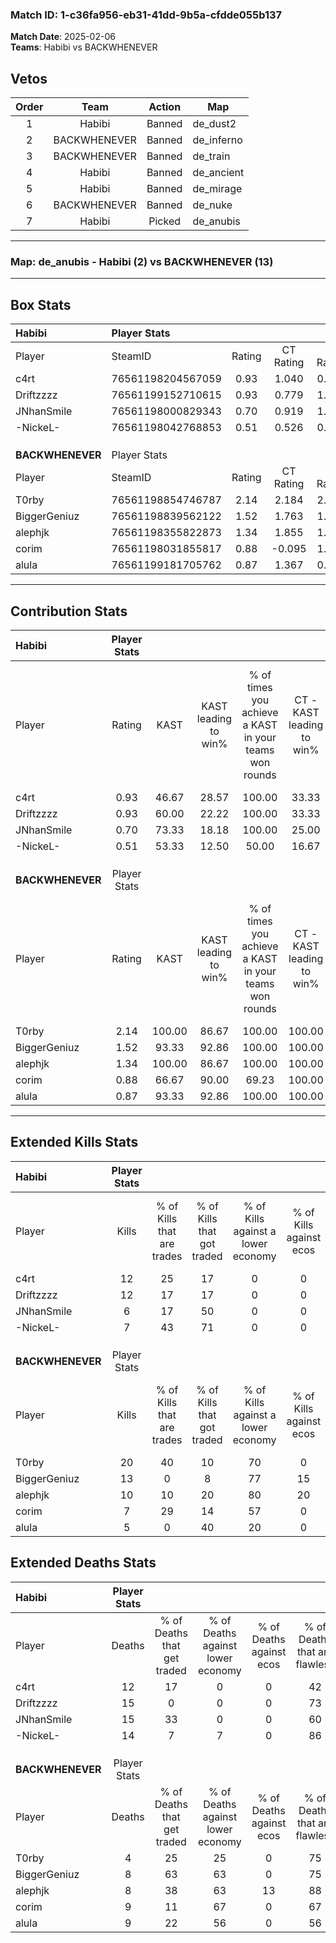### Match ID: 1-c36fa956-eb31-41dd-9b5a-cfdde055b137  
**Match Date**: 2025-02-06  
**Teams**: Habibi vs BACKWHENEVER  

## Vetos  

| Order | Team | Action | Map |
| :---: | :--: | :----: | --- |
| 1 | Habibi | Banned | de_dust2 |
| 2 | BACKWHENEVER | Banned | de_inferno |
| 3 | BACKWHENEVER | Banned | de_train |
| 4 | Habibi | Banned | de_ancient |
| 5 | Habibi | Banned | de_mirage |
| 6 | BACKWHENEVER | Banned | de_nuke |
| 7 | Habibi | Picked | de_anubis |

---  

### **Map**: de_anubis - Habibi (2) vs BACKWHENEVER (13)  
---  

## Box Stats  

| **Habibi**       | Player Stats      |        |           |          |        |       |       |         |        |      |     |
| :- | :- | :-: | :-: | :-: | :-: | :-: | :-: | :-: | :-: | :-: | :-: |
| Player           | SteamID           | Rating | CT Rating | T Rating |  KAST  |  ADR  | Kills | Assists | Deaths | K/D  | HS% |
| c4rt             | 76561198204567059 |  0.93  |   1.040   |  0.856   | 46.67  | 78.7  |  12   |    2    |   12   | 1.00 | 50  |
| Driftzzzz        | 76561199152710615 |  0.93  |   0.779   |  1.511   | 60.00  | 81.4  |  12   |    1    |   15   | 0.80 | 33  |
| JNhanSmile       | 76561198000829343 |  0.70  |   0.919   |  1.309   | 73.33  | 78.9  |   6   |    6    |   15   | 0.40 | 50  |
| -NickeL-         | 76561198042768853 |  0.51  |   0.526   |  0.709   | 53.33  | 44.9  |   7   |    2    |   14   | 0.50 | 57  |
|                  |                   |        |           |          |        |       |       |         |        |      |     |
|                  |                   |        |           |          |        |       |       |         |        |      |     |
|                  |                   |        |           |          |        |       |       |         |        |      |     |
| **BACKWHENEVER** | Player Stats      |        |           |          |        |       |       |         |        |      |     |
| Player           | SteamID           | Rating | CT Rating | T Rating |  KAST  |  ADR  | Kills | Assists | Deaths | K/D  | HS% |
| T0rby            | 76561198854746787 |  2.14  |   2.184   |  2.183   | 100.00 | 104.6 |  20   |    0    |   4    | 5.00 | 40  |
| BiggerGeniuz     | 76561198839562122 |  1.52  |   1.763   |  1.687   | 93.33  | 88.7  |  13   |    5    |   8    | 1.63 | 15  |
| alephjk          | 76561198355822873 |  1.34  |   1.855   |  1.345   | 100.00 | 73.4  |  10   |    3    |   8    | 1.25 | 50  |
| corim            | 76561198031855817 |  0.88  |  -0.095   |  1.173   | 66.67  | 70.5  |   7   |    4    |   9    | 0.78 | 57  |
| alula            | 76561199181705762 |  0.87  |   1.367   |  0.835   | 93.33  | 41.5  |   5   |    4    |   9    | 0.56 | 60  |
---  

## Contribution Stats  

| **Habibi**       | Player Stats |        |                      |                                                        |                           |                                                             |                          |                                                            |
| :- | :-: | :-: | :-: | :-: | :-: | :-: | :-: | :-: |
| Player           |    Rating    |  KAST  | KAST leading to win% | % of times you achieve a KAST in your teams won rounds | CT - KAST leading to win% | CT - % of times you achieve a KAST in your teams won rounds | T - KAST leading to win% | T - % of times you achieve a KAST in your teams won rounds |
| c4rt             |     0.93     | 46.67  |        28.57         |                         100.00                         |           33.33           |                           100.00                            |           0.00           |                            0.00                            |
| Driftzzzz        |     0.93     | 60.00  |        22.22         |                         100.00                         |           33.33           |                           100.00                            |           0.00           |                            0.00                            |
| JNhanSmile       |     0.70     | 73.33  |        18.18         |                         100.00                         |           25.00           |                           100.00                            |           0.00           |                            0.00                            |
| -NickeL-         |     0.51     | 53.33  |        12.50         |                         50.00                          |           16.67           |                            50.00                            |           0.00           |                            0.00                            |
|                  |              |        |                      |                                                        |                           |                                                             |                          |                                                            |
|                  |              |        |                      |                                                        |                           |                                                             |                          |                                                            |
|                  |              |        |                      |                                                        |                           |                                                             |                          |                                                            |
| **BACKWHENEVER** | Player Stats |        |                      |                                                        |                           |                                                             |                          |                                                            |
| Player           |    Rating    |  KAST  | KAST leading to win% | % of times you achieve a KAST in your teams won rounds | CT - KAST leading to win% | CT - % of times you achieve a KAST in your teams won rounds | T - KAST leading to win% | T - % of times you achieve a KAST in your teams won rounds |
| T0rby            |     2.14     | 100.00 |        86.67         |                         100.00                         |          100.00           |                           100.00                            |          83.33           |                           100.00                           |
| BiggerGeniuz     |     1.52     | 93.33  |        92.86         |                         100.00                         |          100.00           |                           100.00                            |          90.91           |                           100.00                           |
| alephjk          |     1.34     | 100.00 |        86.67         |                         100.00                         |          100.00           |                           100.00                            |          83.33           |                           100.00                           |
| corim            |     0.88     | 66.67  |        90.00         |                         69.23                          |          100.00           |                            33.33                            |          88.89           |                           80.00                            |
| alula            |     0.87     | 93.33  |        92.86         |                         100.00                         |          100.00           |                           100.00                            |          90.91           |                           100.00                           |
---  

## Extended Kills Stats  

| **Habibi**       | Player Stats |                            |                            |                                    |                         |                              |                                 |                                       |                    |           |
| :- | :-: | :-: | :-: | :-: | :-: | :-: | :-: | :-: | :-: | :-: |
| Player           |    Kills     | % of Kills that are trades | % of Kills that got traded | % of Kills against a lower economy | % of Kills against ecos | % of Kills that are flawless | % of Kills that are close duels | % of Kills that are assisted by flash | Pistol Round Kills | AWP Kills |
| c4rt             |      12      |             25             |             17             |                 0                  |            0            |              75              |                0                |                   0                   |         0          |     1     |
| Driftzzzz        |      12      |             17             |             17             |                 0                  |            0            |              75              |               17                |                   0                   |         5          |     1     |
| JNhanSmile       |      6       |             17             |             50             |                 0                  |            0            |              83              |               17                |                   0                   |         0          |     1     |
| -NickeL-         |      7       |             43             |             71             |                 0                  |            0            |              71              |               14                |                   0                   |         0          |     1     |
|                  |              |                            |                            |                                    |                         |                              |                                 |                                       |                    |           |
|                  |              |                            |                            |                                    |                         |                              |                                 |                                       |                    |           |
|                  |              |                            |                            |                                    |                         |                              |                                 |                                       |                    |           |
| **BACKWHENEVER** | Player Stats |                            |                            |                                    |                         |                              |                                 |                                       |                    |           |
| Player           |    Kills     | % of Kills that are trades | % of Kills that got traded | % of Kills against a lower economy | % of Kills against ecos | % of Kills that are flawless | % of Kills that are close duels | % of Kills that are assisted by flash | Pistol Round Kills | AWP Kills |
| T0rby            |      20      |             40             |             10             |                 70                 |            0            |              75              |                5                |                   0                   |         0          |     1     |
| BiggerGeniuz     |      13      |             0              |             8              |                 77                 |           15            |              77              |                8                |                   0                   |         8          |     1     |
| alephjk          |      10      |             10             |             20             |                 80                 |           20            |              50              |               20                |                   0                   |         0          |     0     |
| corim            |      7       |             29             |             14             |                 57                 |            0            |              57              |                0                |                   0                   |         0          |     3     |
| alula            |      5       |             0              |             40             |                 20                 |            0            |              40              |               20                |                   0                   |         0          |     3     |
## Extended Deaths Stats  

| **Habibi**       | Player Stats |                             |                                   |                          |                               |                            |                           |               |
| :- | :-: | :-: | :-: | :-: | :-: | :-: | :-: | :-: |
| Player           |    Deaths    | % of Deaths that get traded | % of Deaths against lower economy | % of Deaths against ecos | % of Deaths that are flawless | % of Deaths that are close | % of Deaths while blinded | Deaths to AWP |
| c4rt             |      12      |             17              |                 0                 |            0             |              42               |             8              |             0             |       2       |
| Driftzzzz        |      15      |              0              |                 0                 |            0             |              73               |             0              |             0             |       3       |
| JNhanSmile       |      15      |             33              |                 0                 |            0             |              60               |             20             |             0             |       2       |
| -NickeL-         |      14      |              7              |                 7                 |            0             |              86               |             7              |             0             |       1       |
|                  |              |                             |                                   |                          |                               |                            |                           |               |
|                  |              |                             |                                   |                          |                               |                            |                           |               |
|                  |              |                             |                                   |                          |                               |                            |                           |               |
| **BACKWHENEVER** | Player Stats |                             |                                   |                          |                               |                            |                           |               |
| Player           |    Deaths    | % of Deaths that get traded | % of Deaths against lower economy | % of Deaths against ecos | % of Deaths that are flawless | % of Deaths that are close | % of Deaths while blinded | Deaths to AWP |
| T0rby            |      4       |             25              |                25                 |            0             |              75               |             0              |             0             |       0       |
| BiggerGeniuz     |      8       |             63              |                63                 |            0             |              75               |             13             |             0             |       0       |
| alephjk          |      8       |             38              |                63                 |            13            |              88               |             13             |             0             |       3       |
| corim            |      9       |             11              |                67                 |            0             |              67               |             22             |             0             |       1       |
| alula            |      9       |             22              |                56                 |            0             |              56               |             0              |             0             |       1       |
